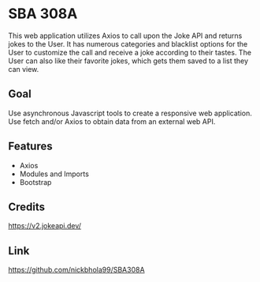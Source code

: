 # SBA 308A
This web application utilizes Axios to call upon the Joke API and returns jokes to the User. It has numerous categories and blacklist options for the User to customize the call and receive a joke according to their tastes. The User can also like their favorite jokes, which gets them saved to a list they can view.
## Goal
Use asynchronous Javascript tools to create a responsive web application. Use fetch and/or Axios to obtain data from an external web API.
## Features
* Axios
* Modules and Imports
* Bootstrap
## Credits
https://v2.jokeapi.dev/
## Link 
https://github.com/nickbhola99/SBA308A